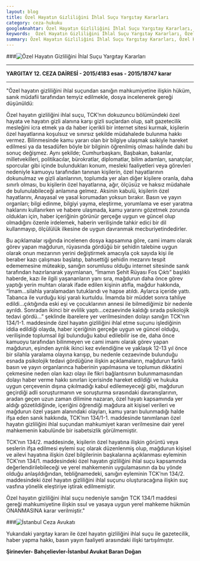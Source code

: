 ```yaml
---
layout: blog
title: Özel Hayatın Gizliliğini İhlal Suçu Yargıtay Kararları
category: ceza-hukuku
googleAnahtar: Özel Hayatın Gizliliğini İhlal Suçu Yargıtay Kararları, Özel hayatın gizliliği, avukat, ağır ceza avukatı, istanbul ceza avukatı, bahçelievler avukat
keywords:  Özel Hayatın Gizliliğini İhlal Suçu Yargıtay Kararları, Özel hayatın gizliliği, avukat, ağır ceza avukatı, istanbul ceza avukatı, bahçelievler avukat
summary: Özel Hayatın Gizliliğini İhlal Suçu Yargıtay Kararları, Özel Hayatın Gizliliği ve Basın-Yayın, Özel Hayatın Gizliliği ve Gazetecilik, Habercilik ve Haber Yapma Hakkının Sınırları, Özel Hayatın Gizliliğini İfşa Suçu ve Haber
---
```





###![Özel Hayatın Gizliliğini İhlal Suçu Yargıtay Kararları](https://camo.githubusercontent.com/851281becfafcc4fca5877d8989edf4990a63766/687474703a2f2f692e68697a6c69726573696d2e636f6d2f32386c6a42452e706e67 "Özel Hayatın Gizliliğini İhlal Suçu Yargıtay Kararları")

______________________________________________________________________________________________________________________________________

**YARGITAY 12. CEZA DAİRESİ - 2015/4183 esas - 2015/18747 karar**

______________________________________________________________________________________________________________________________________


"Özel hayatın gizliliğini ihlal suçundan sanığın mahkumiyetine ilişkin hüküm, sanık            	                         müdafii tarafından temyiz edilmekle, dosya incelenerek gereği düşünüldü:

Özel hayatın gizliliğini ihlal suçu, TCK’nın dokuzuncu bölümündeki özel hayata ve          hayatın gizli alanına karşı gizli suçlardan olup, salt gazetecilik mesleğini icra etmek ya da haber içerikli   bir internet sitesi kurmak, kişilerin özel hayatlarına koşulsuz ve sınırsız şekilde müdahalede     bulunma hakkı vermez. Bilinmesinde kamu yararı olan bir bilgiye ulaşmak saikiyle hareket        edilmesi ya da tesadüfen böyle bir bilginin öğrenilmiş olması halinde dahi bu sonuç değişmez.        Aynı şekilde; Cumhurbaşkanı, Başbakan, bakanlar, milletvekilleri, politikacılar, bürokratlar,  diplomatlar, bilim adamları, sanatçılar, sporcular gibi içinde bulundukları konum, mesleki     faaliyetleri veya görevleri nedeniyle kamuoyu tarafından tanınan kişilerin, özel hayatlarının  dokunulmaz ve gizli alanlarının, toplumda yer alan diğer kişilere oranla, daha sınırlı olması, bu   kişilerin özel hayatlarına, ağır, ölçüsüz ve haksız müdahale de bulunulabileceği anlamına gelmez.  Aksinin kabulü, kişilerin özel hayatlarını, Anayasal ve yasal korumadan yoksun bırakır. Basın ve      yayın organları; bilgi edinme, bilgiyi yayma, eleştirme, yorumlama ve eser yaratma haklarını kullanırken ve habere ulaşmada, kamu yararını gözetmek zorunda oldukları için, haber içeriğinin görünür gerçeğe uygun ve güncel olup olmadığını özenle irdelemek, haberin verilişinde tahkir edici bir dil kullanmayıp, ölçülülük ilkesine de uygun davranmak mecburiyetindedirler.                                   


Bu açıklamalar ışığında incelenen dosya kapsamına göre, cami imamı olarak görev yapan    mağdurun, rüyasında gördüğü bir şehidin talebine uygun olarak onun mezarının yerini değiştirmek amacıyla çok sayıda kişi ile beraber kazı çalışması başlatıp, bahsettiği şehidin mezarını tespit                 edememesine müteakip, sanığın sorumlusu olduğu internet sitesinde sanık tarafından hazırlanarak yayımlanan, “İmamın Şehit Rüyası Fos Çıktı” başlıklı haberde, kazı ile ilgili yaşananların yanı sıra,   mağdurun daha önce görev yaptığı yerin muhtarı olarak ifade edilen kişinin atıfla,                        mağdur hakkında, “İmam…silahla yaralamadan tutuklandı ve hapse atıldı. Aylarca içeride yattı.           Tabanca ile vurduğu kişi yaralı kurtuldu. İmamda bir müddet sonra tahliye edildi…çıktığında eski         eşi ve çocuklarının annesi ile bilmediğimiz bir nedenle ayrıldı. Sonradan ikinci bir evlilik yaptı…cezaevinde kaldığı sırada psikolojik tedavi gördü…” şeklinde ibarelere yer verilmesinden            dolayı sanığın TCK’nın 134/1-1. maddesinde özel hayatın gizliliğini ihlal etme suçunu işlediğinin iddia edildiği olayda, haber içeriğinin gerçeğe uygun ve güncel olduğu, verilişinde toplumsal ilgi                                            bulunduğu kabul edilebilir ise de, daha önce kamuoyu tarafından bilinmeyen ve cami imamı olarak            görev yapan mağdurun, eşinden ayrılık ikinci kez evlendiğine ve yaklaşık 12-13 yıl önce bir silahla              yaralama olayına karışıp, bu nedenle cezaevinde bulunduğu esnada psikolojik tedavi gördüğüne        ilişkin açıklamaların, mağdurun farklı basın ve yayın organlarınca haberinin yapılmasına ve               toplumun dikkatini çekmesine neden olan kazı olayı ile fikri bağlantısının bulunmamasından dolayı             haber verme hakkı sınırları içerisinde hareket edildiği ve hukuka uygun çerçevenin dışına                                  çıkılmadığı kabul edilemeyeceği gibi, mağdurun geçirdiği adli soruşturmanın ve soruşturma                     sırasındaki davranışlarının, aradan geçen uzun zaman dilimine nazaran, özel hayatı kapsamında yer            aldığı gözetildiğinde, içeriğini öğrendiği mağdura ait kişisel verileri ve mağdurun özel yaşam          alanındaki olayları, kamu yararı bulunmadığı halde ifşa eden sanık hakkında, TCK’nın 134/1-1.               maddesinde tanımlanan özel hayatın gizliliğini ihlal suçundan mahkumiyet kararı verilmesine dair        yerel mahkemenin kabulünde bir isabetsizlik görülmemiştir.                                                                                                               


TCK’nın 134/2. maddesinde, kişilerin özel hayatına ilişkin görüntü veya seslerin ifşa               edilmesi eylemi suç olarak düzenlenmiş olup, mağdurun kişisel ve ailevi hayatına ilişkin özel                                               bilgilerinin başkalarına açıklanması eyleminin TCK’nın 134/1. maddesindeki özel hayatın                                         gizliliğini ihlal suçu kapsamında değerlendirilebileceği ve yerel mahkemenin uygulamasının da bu yönde olduğu anlaşıldığından, tebliğnamedeki, sanığın eyleminin TCK’nın 134/2. maddesindeki                     özel hayatın gizliliğini ihlal suçunu oluşturacağına ilişkin suç vasfına yönelik eleştiriye iştirak                                           edilmemiştir. 


Özel hayatın gizliliğini ihlal suçu nedeniyle sanığın TCK 134/1 maddesi gereği mahkumiyetine ilişkin ssul ve yasaya uygun yerel mahkeme hükmün ONANMASINA karar verilmiştir."               


###![İstanbul Ceza Avukatı](https://camo.githubusercontent.com/f24abcba8f58bb01aef0b92787e06b188fde43a5/687474703a2f2f692e68697a6c69726573696d2e636f6d2f704244455a6e2e6a7067 "İstanbul Ceza Avukatı")


Yukarıdaki yargıtay kararı ile özel hayatın gizliliğini ihlal suçu ile gazetecilik, haber yapma hakkı, basın yayın faaliyeti arasındaki ilişki tartışılmıştır. 


**Şirinevler- Bahçelievler-İstanbul Avukat Baran Doğan**
